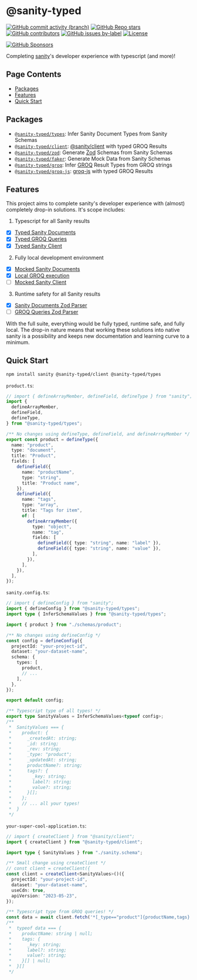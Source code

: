 <!-- >>>>>> BEGIN GENERATED FILE (include): SOURCE _README.md -->
# @sanity-typed

[![GitHub commit activity (branch)](https://img.shields.io/github/commit-activity/m/saiichihashimoto/sanity-typed?style=flat&logo=github)](https://github.com/saiichihashimoto/sanity-typed/pulls?q=is%3Apr+is%3Aclosed)
[![GitHub Repo stars](https://img.shields.io/github/stars/saiichihashimoto/sanity-typed?style=flat&logo=github)](https://github.com/saiichihashimoto/sanity-typed/stargazers)
[![GitHub contributors](https://img.shields.io/github/contributors/saiichihashimoto/sanity-typed?style=flat&logo=github)](https://github.com/saiichihashimoto/sanity-typed/graphs/contributors)
[![GitHub issues by-label](https://img.shields.io/github/issues/saiichihashimoto/sanity-typed/help%20wanted?style=flat&logo=github&color=007286)](https://github.com/saiichihashimoto/sanity-typed/labels/help%20wanted)
[![License](https://img.shields.io/github/license/saiichihashimoto/sanity-typed?style=flat)](LICENSE)

[![GitHub Sponsors](https://img.shields.io/github/sponsors/saiichihashimoto?style=flat)](https://github.com/sponsors/saiichihashimoto)

Completing [sanity](https://www.sanity.io/)'s developer experience with typescript (and more)!

## Page Contents
- [Packages](#packages)
- [Features](#features)
- [Quick Start](#quick-start)

## Packages

- [`@sanity-typed/types`](packages/types): Infer Sanity Document Types from Sanity Schemas
- [`@sanity-typed/client`](packages/client): [@sanity/client](https://github.com/sanity-io/client) with typed GROQ Results
- [`@sanity-typed/zod`](packages/zod): Generate [Zod](https://zod.dev) Schemas from Sanity Schemas
- [`@sanity-typed/faker`](packages/faker): Generate Mock Data from Sanity Schemas
- [`@sanity-typed/groq`](packages/groq): Infer [GROQ](https://github.com/sanity-io/groq) Result Types from GROQ strings
- [`@sanity-typed/groq-js`](packages/groq-js): [groq-js](https://github.com/sanity-io/groq-js) with typed GROQ Results

## Features

This project aims to complete sanity's developer experience with (almost) completely drop-in solutions. It's scope includes:

1. Typescript for all Sanity results

- [x] [Typed Sanity Documents](packages/types)
- [x] [Typed GROQ Queries](packages/groq)
- [x] [Typed Sanity Client](packages/client)

2. Fully local development environment

- [x] [Mocked Sanity Documents](packages/faker)
- [x] [Local GROQ execution](https://github.com/sanity-io/groq-js)
- [ ] [Mocked Sanity Client](https://github.com/saiichihashimoto/sanity-typed/issues/320)

3. Runtime safety for all Sanity results

- [x] [Sanity Documents Zod Parser](packages/zod)
- [ ] [GROQ Queries Zod Parser](https://github.com/saiichihashimoto/sanity-typed/issues/306)

With the full suite, everything would be fully typed, runtime safe, and fully local. The drop-in nature means that working these solutions into native sanity is a possibility and keeps new documentation and learning curve to a minimum.

## Quick Start

```bash
npm install sanity @sanity-typed/client @sanity-typed/types
```

<!-- >>>>>> BEGIN INCLUDED FILE (typescript): SOURCE docs/schemas/product.ts -->
```product.ts```:
```typescript
// import { defineArrayMember, defineField, defineType } from "sanity";
import {
  defineArrayMember,
  defineField,
  defineType,
} from "@sanity-typed/types";

/** No changes using defineType, defineField, and defineArrayMember */
export const product = defineType({
  name: "product",
  type: "document",
  title: "Product",
  fields: [
    defineField({
      name: "productName",
      type: "string",
      title: "Product name",
    }),
    defineField({
      name: "tags",
      type: "array",
      title: "Tags for item",
      of: [
        defineArrayMember({
          type: "object",
          name: "tag",
          fields: [
            defineField({ type: "string", name: "label" }),
            defineField({ type: "string", name: "value" }),
          ],
        }),
      ],
    }),
  ],
});
```
<!-- <<<<<< END INCLUDED FILE (typescript): SOURCE docs/schemas/product.ts -->
<!-- >>>>>> BEGIN INCLUDED FILE (typescript): SOURCE docs/sanity.config.ts -->
```sanity.config.ts```:
```typescript
// import { defineConfig } from "sanity";
import { defineConfig } from "@sanity-typed/types";
import type { InferSchemaValues } from "@sanity-typed/types";

import { product } from "./schemas/product";

/** No changes using defineConfig */
const config = defineConfig({
  projectId: "your-project-id",
  dataset: "your-dataset-name",
  schema: {
    types: [
      product,
      // ...
    ],
  },
});

export default config;

/** Typescript type of all types! */
export type SanityValues = InferSchemaValues<typeof config>;
/**
 *  SanityValues === {
 *    product: {
 *      _createdAt: string;
 *      _id: string;
 *      _rev: string;
 *      _type: "product";
 *      _updatedAt: string;
 *      productName?: string;
 *      tags?: {
 *        _key: string;
 *        label?: string;
 *        value?: string;
 *      }[];
 *    };
 *    // ... all your types!
 *  }
 */
```
<!-- <<<<<< END INCLUDED FILE (typescript): SOURCE docs/sanity.config.ts -->
<!-- >>>>>> BEGIN INCLUDED FILE (typescript): SOURCE docs/your-super-cool-application.ts -->
```your-super-cool-application.ts```:
```typescript
// import { createClient } from "@sanity/client";
import { createClient } from "@sanity-typed/client";

import type { SanityValues } from "./sanity.schema";

/** Small change using createClient */
// const client = createClient({
const client = createClient<SanityValues>()({
  projectId: "your-project-id",
  dataset: "your-dataset-name",
  useCdn: true,
  apiVersion: "2023-05-23",
});

/** Typescript type from GROQ queries! */
const data = await client.fetch('*[_type=="product"]{productName,tags}');
/**
 *  typeof data === {
 *    productName: string | null;
 *    tags: {
 *      _key: string;
 *      label?: string;
 *      value?: string;
 *    }[] | null;
 *  }[]
 */
```
<!-- <<<<<< END INCLUDED FILE (typescript): SOURCE docs/your-super-cool-application.ts -->
<!-- <<<<<< END GENERATED FILE (include): SOURCE _README.md -->
